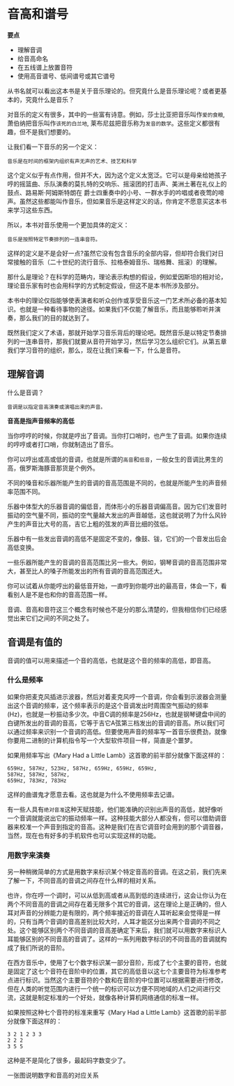 # 音高和谱号

**要点**

- 理解音调
- 给音高命名
- 在五线谱上放置音符
- 使用高音谱号、低间谱号或其它谱号

从书名就可以看出这本书是关于音乐理论的。但究竟什么是音乐理论呢？或者更基本的，究竟什么是音乐？

对音乐的定义有很多，其中的一些富有诗意。例如，莎士比亚把音乐叫作`爱的食粮`, 萧伯纳把音乐叫作`该死的白兰地`, 莱布尼兹把音乐称为`发音的数学`。这些定义都很有趣，但不是我们想要的。

让我们看一下音乐的另一个定义：

```
音乐是在时间的框架内组织有声无声的艺术、技艺和科学
```

这个定义似乎有点作用，但并不大，因为这个定义太宽泛。它可以是母亲给她孩子哼的摇篮曲、乐队演奏的莫扎特的交响乐、摇滚团的打击声、美洲土著在礼仪上的鼓点、路易斯·阿姆斯特朗在
爵士四重奏中的小号、一群水手的吟唱或者夜莺的啼声。虽然这些都能叫作音乐，但如果音乐是这样定义的话，你肯定不愿意买这本书来学习这些东西。

所以，本书对音乐使用一个更加具体的定义：

```
音乐是按照特定节奏排列的一连串音符。
```

这样的定义是不是会好一点?虽然它没有包含音乐的全部内容，但却符合我们对日常接触的音乐（二十世纪的流行音乐、拉格泰姆音乐、瑞格舞、摇滚）的理解。

那什么是理论？在科学的范畴内，理论表示构想的假设，例如爱因斯坦的相对论，理论音乐家有时也会用科学的方式制定假设，但这不是本书所涉及部分。

本书中的理论仅指能够使表演者和听众创作或享受音乐这一门艺术所必备的基本知识。也就是一种看待事物的途径。如果我们不仅能了解音乐，而且能够聆听并演奏，那么我们的目的就达到了。

既然我们定义了术语，那就开始学习音乐背后的理论吧。既然音乐是以特定节奏排列的一连串音符，那我们就要从音符开始学习，然后学习怎么组织它们。从第五章我们学习音符的组织，那么，现在让我们来看一下，什么是音符。

## 理解音调

什么是音调？

```
音调是以指定音高演奏或演唱出来的声音。
```

**音高是指声音频率的高低**

当你哼哼的时候，你就是哼出了音调。当你打口哨时，也产生了音调。如果你连续的哼哼或者打口哨，你就制造出了音乐。

你可以哼出或高或低的音调，也就是所谓的`高音`和`低音`，一般女生的音调比男生的高，俄罗斯海豚音那货是个例外。

不同的嗓音和乐器所能产生的音调的音高范围是不同的，也就是所能产生的声音频率范围不同。

乐器中体型大的乐器音调的偏低音，而体形小的乐器音调偏高音。因为它们发音时振动的空气量不同，振动的空气量越大发出的声音越低，这也就说明了为什么风铃产生的声音比大号的高，吉它上粗的弦发的声音比细的弦低。

乐器中有一些发出音调的高低不是固定不变的，像鼓、钹，它们的一个音发出后会高低变换。

一些乐器所能产生的音调的音高范围比另一些大。例如，钢琴音调的音高范围非常大，甚至比人的嗓子所能发出的所有音调的音高范围还大。

你可以试着从你能哼出的最低音开始，一直哼到你能哼出的最高音，体会一下，看看别人是不是也和你的音高范围一样。

音调、音高和音符这三个概念有时候也不是分的那么清楚的，但我相信你们已经感觉出来它们之间的不同之处了。

## 音调是有值的

音调的值可以用来描述一个音的高低，也就是这个音的频率的高低，即音高。

### 什么是频率

如果你把麦克风插进示波器，然后对着麦克风哼一个音调，你会看到示波器会测量出这个音调的频率，这个频率表示的是这个音调发出时周围空气振动的频率(Hz)，也就是一秒振动多少次。中音C调的频率是256Hz，也就是钢琴键盘中间的白键所发出的音调的音高，它等于吉它A弦第三档发出的音调的音高。所以我们可以通过频率来识别一个音调的高低。但要使用声音的频率写一首音乐很费劲，就像你要用二进制的计算机指令写一个大型软件项目一样，简直是个噩梦。

如果用频率写出《Mary Had a Little Lamb》这首歌的前半部分就像下面这样的：

```
659Hz, 587Hz, 523Hz, 587Hz, 659Hz, 659Hz, 659Hz, 
587Hz, 587Hz, 587Hz,
659Hz, 783Hz, 783Hz
```

这样的曲谱鬼才愿意去看。这也就是为什么不使用频率去记谱。

有一些人具有`绝对音准`这种天赋技能，他们能准确的识别出声音的高低，就好像听一个音调就能说出它的振动频率一样。这种技能大部分人都没有，但可以借助调音器来校准一个声音到指定的音高。这种是我们在吉它调音时会用到的那个调音器，当然，现在也有好多的手机软件也可以实现这样的功能。

### 用数字来演奏

另一种稍微简单的方式是用数字来标识某个特定音高的音调。在这之前，我们先来了解一下，不同音高的音调之间存在什么样的相对关系。

也许，你在哼一个调时，可以从低到高或者从高到低的连续进行，这会让你认为在两个不同音高的音调之间存在着无限多个其它的音调，这在理论上是正确的，但人耳对声音的分辨能力是有限的，两个频率接近的音调在人耳听起来会觉得是一样的，只有当两个音调的音高差别比较大时，人耳才能区分出来两个音调的不同之处。这个能够区别两个不同音调的音高差确定下来后，我们就可以用数字来标识人耳能够区别的不同音高的音调了。这样的一系列用数字标识的不同音高的音调就构成了我们所说的音阶。

在西方音乐中，使用了七个数字标识某一部分音阶，形成了七个主要的音符，也就是固定了这七个音符在音阶中的位置，其它的高低音以这七个主要音符为标准参考点进行标识。当然这个主要音符的个数和在音阶的中位置可以根据需要进行修改，但在人类的听觉范围内进行一个统一的标识可以方便不同地域的人们之间进行交流，这就是制定标准的一个好处，就像各种计算机网络通信的标准一样。

如果按照这种七个音符的标准来重写《Mary Had a Little Lamb》这首歌的前半部分就像下面这样的：

```
3 2 1 2 3 3 
2 2 2
3 5 5
```

这种是不是简化了很多，最起码字数变少了。


一张图说明数字和音高的对应关系